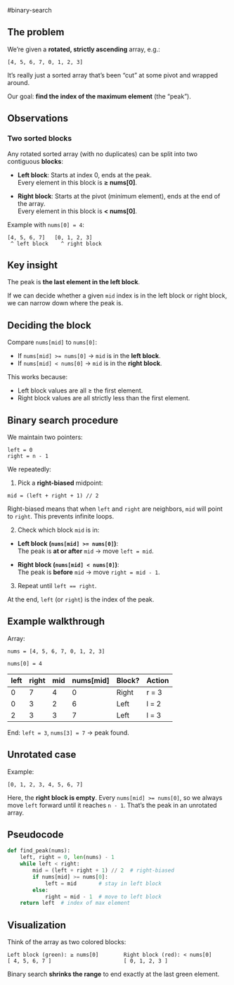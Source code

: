 #binary-search
## The problem

We’re given a **rotated, strictly ascending** array, e.g.:

```
[4, 5, 6, 7, 0, 1, 2, 3]
```

It’s really just a sorted array that’s been “cut” at some pivot and wrapped around.

Our goal: **find the index of the maximum element** (the “peak”).

## Observations

### Two sorted blocks

Any rotated sorted array (with no duplicates) can be split into two contiguous **blocks**:

- **Left block**: Starts at index 0, ends at the peak.  
    Every element in this block is **≥ nums[0]**.
    
- **Right block**: Starts at the pivot (minimum element), ends at the end of the array.  
    Every element in this block is **< nums[0]**.
    

Example with `nums[0] = 4`:

```
[4, 5, 6, 7]   [0, 1, 2, 3]
 ^ left block    ^ right block
```
## Key insight
The peak is **the last element in the left block**.

If we can decide whether a given `mid` index is in the left block or right block, we can narrow down where the peak is.
## Deciding the block

Compare `nums[mid]` to `nums[0]`:
- If `nums[mid] >= nums[0]` → `mid` is in the **left block**.
- If `nums[mid] < nums[0]` → `mid` is in the **right block**.

This works because:
- Left block values are all ≥ the first element.
- Right block values are all strictly less than the first element.

## Binary search procedure
We maintain two pointers:

```
left = 0
right = n - 1
```

We repeatedly:
1. Pick a **right-biased** midpoint:

```
mid = (left + right + 1) // 2
```

Right-biased means that when `left` and `right` are neighbors, `mid` will point to `right`. This prevents infinite loops.

2. Check which block `mid` is in:

- **Left block (`nums[mid] >= nums[0]`)**:  
	The peak is **at or after** `mid` → move `left = mid`.

- **Right block (`nums[mid] < nums[0]`)**:  
	The peak is **before** `mid` → move `right = mid - 1`.

3.  Repeat until `left == right`.

At the end, `left` (or `right`) is the index of the peak.

## Example walkthrough

Array:

```
nums = [4, 5, 6, 7, 0, 1, 2, 3]
```

`nums[0] = 4`

|left|right|mid|nums[mid]|Block?|Action|
|---|---|---|---|---|---|
|0|7|4|0|Right|r = 3|
|0|3|2|6|Left|l = 2|
|2|3|3|7|Left|l = 3|

End: `left = 3`, `nums[3] = 7` → peak found.

## Unrotated case

Example:

```
[0, 1, 2, 3, 4, 5, 6, 7]
```

Here, the **right block is empty**. Every `nums[mid] >= nums[0]`, so we always move `left` forward until it reaches `n - 1`. That’s the peak in an unrotated array.

## Pseudocode

```python
def find_peak(nums):
    left, right = 0, len(nums) - 1
    while left < right:
        mid = (left + right + 1) // 2  # right-biased
        if nums[mid] >= nums[0]:
            left = mid       # stay in left block
        else:
            right = mid - 1  # move to left block
    return left  # index of max element
```

## Visualization

Think of the array as two colored blocks:

```
Left block (green): ≥ nums[0]        Right block (red): < nums[0]
[ 4, 5, 6, 7 ]                       [ 0, 1, 2, 3 ]
```

Binary search **shrinks the range** to end exactly at the last green element.
